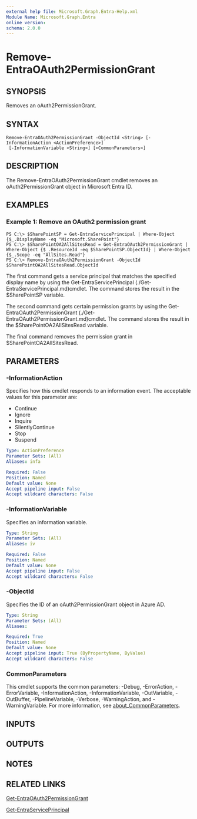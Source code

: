 ```yaml
---
external help file: Microsoft.Graph.Entra-Help.xml
Module Name: Microsoft.Graph.Entra
online version:
schema: 2.0.0
---
```


# Remove-EntraOAuth2PermissionGrant

## SYNOPSIS
Removes an oAuth2PermissionGrant.

## SYNTAX

```
Remove-EntraOAuth2PermissionGrant -ObjectId <String> [-InformationAction <ActionPreference>]
 [-InformationVariable <String>] [<CommonParameters>]
```

## DESCRIPTION
The Remove-EntraOAuth2PermissionGrant cmdlet removes an oAuth2PermissionGrant object in Microsoft Entra ID.

## EXAMPLES

### Example 1: Remove an OAuth2 permission grant
```
PS C:\> $SharePointSP = Get-EntraServicePrincipal | Where-Object {$_.DisplayName -eq "Microsoft.SharePoint"}
PS C:\> $SharePointOA2AllSitesRead = Get-EntraOAuth2PermissionGrant | Where-Object {$_.ResourceId -eq $SharePointSP.ObjectId} | Where-Object {$_.Scope -eq "AllSites.Read"}
PS C:\> Remove-EntraOAuth2PermissionGrant -ObjectId $SharePointOA2AllSitesRead.ObjectId
```

The first command gets a service principal that matches the specified display name by using the Get-EntraServicePrincipal (./Get-EntraServicePrincipal.md)cmdlet. 
The command stores the result in the $SharePointSP variable.

The second command gets certain permission grants by using the Get-EntraOAuth2PermissionGrant (./Get-EntraOAuth2PermissionGrant.md)cmdlet. 
The command stores the result in the $SharePointOA2AllSitesRead variable.

The final command removes the permission grant in $SharePointOA2AllSitesRead.

## PARAMETERS

### -InformationAction
Specifies how this cmdlet responds to an information event.
The acceptable values for this parameter are:

- Continue
- Ignore
- Inquire
- SilentlyContinue
- Stop
- Suspend

```yaml
Type: ActionPreference
Parameter Sets: (All)
Aliases: infa

Required: False
Position: Named
Default value: None
Accept pipeline input: False
Accept wildcard characters: False
```

### -InformationVariable
Specifies an information variable.

```yaml
Type: String
Parameter Sets: (All)
Aliases: iv

Required: False
Position: Named
Default value: None
Accept pipeline input: False
Accept wildcard characters: False
```

### -ObjectId
Specifies the ID of an oAuth2PermissionGrant object in Azure AD.

```yaml
Type: String
Parameter Sets: (All)
Aliases:

Required: True
Position: Named
Default value: None
Accept pipeline input: True (ByPropertyName, ByValue)
Accept wildcard characters: False
```

### CommonParameters
This cmdlet supports the common parameters: -Debug, -ErrorAction, -ErrorVariable, -InformationAction, -InformationVariable, -OutVariable, -OutBuffer, -PipelineVariable, -Verbose, -WarningAction, and -WarningVariable. For more information, see [about_CommonParameters](http://go.microsoft.com/fwlink/?LinkID=113216).

## INPUTS

## OUTPUTS

## NOTES

## RELATED LINKS

[Get-EntraOAuth2PermissionGrant]()

[Get-EntraServicePrincipal]()
